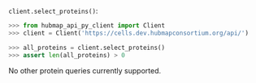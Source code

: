 `client.select_proteins()`:
```python
>>> from hubmap_api_py_client import Client
>>> client = Client('https://cells.dev.hubmapconsortium.org/api/')

>>> all_proteins = client.select_proteins()
>>> assert len(all_proteins) > 0

```

No other protein queries currently supported.
